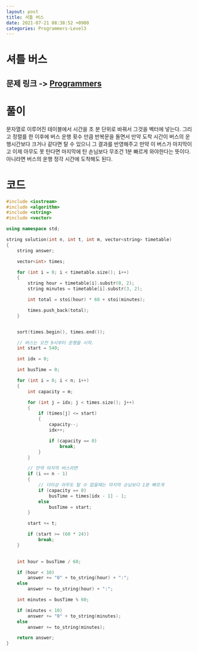 ```yaml
---
layout: post
title: 셔틀 버스
date: 2021-07-21 08:38:52 +0900
categories: Programmers-Level3
---
```


# 셔틀 버스
## 문제 링크 -> [Programmers](https://programmers.co.kr/learn/courses/30/lessons/17678)

# 풀이
문자열로 이루어진 테이블에서 시간을 초 분 단위로 바꿔서 그것을 벡터에 넣는다. 그리고 정렬를 한 이후에 버스 운행 횟수 만큼 반복문을 돌면서 만약 도착 시간이 버스의 운행시간보다 크거나 같다면 탈 수 있으니 그 결과를 반영해주고 만약 이 버스가 마지막이고 이제 아무도 못 탄다면 마지막에 탄 손님보다 무조건 1분 빠르게 와야한다는 뜻이다. 아니라면 버스의 운행 정각 시간에 도착해도 된다.

# 코드
```c++
#include <iostream>
#include <algorithm>
#include <string>
#include <vector>

using namespace std;

string solution(int n, int t, int m, vector<string> timetable) 
{
    string answer;

    vector<int> times;

    for (int i = 0; i < timetable.size(); i++)
    {
        string hour = timetable[i].substr(0, 2);
        string minutes = timetable[i].substr(3, 2);

        int total = stoi(hour) * 60 + stoi(minutes);

        times.push_back(total);
    }


    sort(times.begin(), times.end());

    // 버스는 오전 9시부터 운행을 시작.
    int start = 540;

    int idx = 0;

    int busTime = 0;

    for (int i = 0; i < n; i++)
    {
        int capacity = m;

        for (int j = idx; j < times.size(); j++)
        {
            if (times[j] <= start)
            {
                capacity--;
                idx++;

                if (capacity == 0)
                    break;
            }
        }

        // 만약 마지막 버스라면
        if (i == n - 1)
        {   
            // 더이상 아무도 탈 수 없을때는 마지막 손님보다 1분 빠르게
            if (capacity == 0)
                busTime = times[idx - 1] - 1;
            else
                busTime = start;
        }

        start += t;

        if (start >= (60 * 24))
            break;
    }

    
    int hour = busTime / 60;

    if (hour < 10)
        answer += "0" + to_string(hour) + ":";
    else
        answer += to_string(hour) + ":";

    int minutes = busTime % 60;

    if (minutes < 10)
        answer += "0" + to_string(minutes);
    else
        answer += to_string(minutes);

    return answer;
}

```